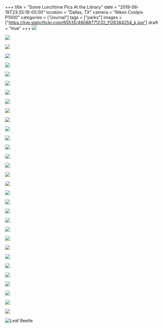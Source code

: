 +++
title = "Some Lunchtime Pics At the Library"
date = "2019-06-19T23:25:18-05:00"
location = "Dallas, TX"
camera = "Nikon Coolpix P1000"
categories = ["Journal"]
tags = ["parks"]
images = ["https://live.staticflickr.com/65535/48088771232_f126384254_k.jpg"]
draft = "true"
+++
![](https://live.staticflickr.com/65535/48088771232_f126384254_k.jpg)
<!--more-->

![](https://live.staticflickr.com/65535/48088777377_63ac463344_k.jpg)

![](https://live.staticflickr.com/65535/48088770722_ca90e80ae7_k.jpg)

![](https://live.staticflickr.com/65535/48088718903_6c2ffe5f20_k.jpg)

![](https://live.staticflickr.com/65535/48088776902_a13cd11330_k.jpg)

![](https://live.staticflickr.com/65535/48088678451_66d9d44f46_k.jpg)

![](https://live.staticflickr.com/65535/48088772187_f485d35876_k.jpg)

![](https://live.staticflickr.com/65535/48088716043_5ba749a9b7_k.jpg)

![](https://live.staticflickr.com/65535/48088678151_ac4ac0f383_k.jpg)

![](https://live.staticflickr.com/65535/48088770892_ead01a7127_k.jpg)

![](https://live.staticflickr.com/65535/48088772427_e4098ce79d_k.jpg)

![](https://live.staticflickr.com/65535/48088712393_f8e113a93c_k.jpg)

![](https://live.staticflickr.com/65535/48088773652_fc94557fae_k.jpg)

![](https://live.staticflickr.com/65535/48088714633_cfe6d29a6e_k.jpg)
           
![](https://live.staticflickr.com/65535/48088773362_99fc586229_k.jpg)
           
![](https://live.staticflickr.com/65535/48088777697_668af3d566_k.jpg)
           
![](https://live.staticflickr.com/65535/48088713278_ba3399bcd4_k.jpg)
           
![](https://live.staticflickr.com/65535/48088775432_a45de03f47_k.jpg)

![](https://live.staticflickr.com/65535/48088779002_c1783a60bf_k.jpg)

![](https://live.staticflickr.com/65535/48088770257_7b9ac21072_k.jpg)

![](https://live.staticflickr.com/65535/48088683226_26e5c2feb4_k.jpg)

![](https://live.staticflickr.com/65535/48088681026_12153e70cb_k.jpg")

![](https://live.staticflickr.com/65535/48088773967_988b460ade_k.jpg)

![](https://live.staticflickr.com/65535/48088715383_120d1f91b6_k.jpg)

![](https://live.staticflickr.com/65535/48088771597_6797f574ef_k.jpg)

![](https://live.staticflickr.com/65535/48088778352_95b0e4f0ae_k.jpg)

![](https://live.staticflickr.com/65535/48088676941_0f2495e5d2_k.jpg)

![](https://live.staticflickr.com/65535/48088683031_14fbad8b9f_k.jpg)

![](https://live.staticflickr.com/65535/48088679986_04baea4f18_k.jpg)

![](https://live.staticflickr.com/65535/48088680271_c4d10e9f72_k.jpg)

![](https://live.staticflickr.com/65535/48088772662_9452020437_k.jpg)

![](https://live.staticflickr.com/65535/48088717018_c7331021af_k.jpg)

![Leaf Beetle](https://live.staticflickr.com/65535/48105199446_52d47b8718_k.jpg)
